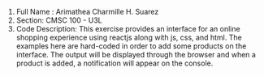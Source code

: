 1. Full Name : Arimathea Charmille H. Suarez
2. Section: CMSC 100 - U3L
3. Code Description: This exercise provides an interface for an online shopping experience using reactjs along with js, css, and html. The examples here are hard-coded in order to add some products on the interface. The output will be displayed through the browser and when a product is added, a notification will appear on the console.
